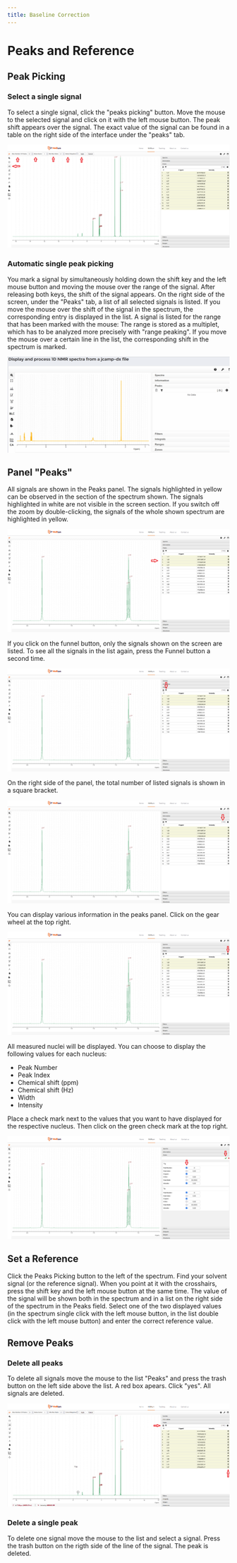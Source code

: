```yaml
---
title: Baseline Correction
---
```


# Peaks and Reference

## Peak Picking

### Select a single signal

To select a single signal, click the "peaks picking" button. Move the mouse to the selected signal and click on it with the left mouse button. The peak shift appears over the signal. The exact value of the signal can be found in a table on the right side of the interface under the "peaks" tab.

![](./Peaks_picking1.png)

### Automatic single peak picking

You mark a signal by simultaneously holding down the shift key and the left mouse button and moving the mouse over the range of the signal. After releasing both keys, the shift of the signal appears. On the right side of the screen, under the "Peaks" tab, a list of all selected signals is listed. If you move the mouse over the shift of the signal in the spectrum, the corresponding entry is displayed in the list. A signal is listed for the range that has been marked with the mouse: The range is stored as a multiplet, which has to be analyzed more precisely with "range peaking". If you move the mouse over a certain line in the list, the corresponding shift in the spectrum is marked.

![Peaks](./automatic_single_peak_picking.gif)


## Panel "Peaks"

All signals are shown in the Peaks panel. The signals highlighted in yellow can be observed in the section of the spectrum shown. The signals highlighted in white are not visible in the screen section. If you switch off the zoom by double-clicking, the signals of the whole shown spectrum are highlighted in yellow. 

![](./Panel_Peaks_yellow.png)

If you click on the funnel button, only the signals shown on the screen are listed. To see all the signals in the list again, press the Funnel button a second time.

![](./Panel_Peaks_funnel.png)

On the right side of the panel, the total number of listed signals is shown in a square bracket. 

![](./Panel_Peaks_number_of_peaks.png)

You can display various information in the peaks panel. Click on the gear wheel at the top right.

![](./Panel_Peaks_wheel1.png)

All measured nuclei will be displayed. You can choose to display the following values for each nucleus:

-   Peak Number
-   Peak Index
-   Chemical shift (ppm)
-   Chemical shift (Hz)
-   Width
-   Intensity

Place a check mark next to the values that you want to have displayed for the respective nucleus. Then click on the green check mark at the top right.

![](./Panel_Peaks_wheel2.png)

## Set a Reference

Click the Peaks Picking button to the left of the spectrum. Find your solvent signal (or the reference signal). When you point at it with the crosshairs, press the shift key and the left mouse button at the same time. The value of the signal will be shown both in the spectrum and in a list on the right side of the spectrum in the Peaks field. Select one of the two displayed values (in the spectrum single click with the left mouse button, in the list double click with the left mouse button) and enter the correct reference value.

## Remove Peaks

### Delete all peaks

To delete all signals move the mouse to the list "Peaks" and press the trash button on the left side above the list. A red box apears. Click "yes". All signals are deleted.

![](./Peaks_picking3.png)

### Delete a single peak

To delete one signal move the mouse to the list and select a signal. Press the trash button on the rigth side of the line of the signal. The peak is deleted.

